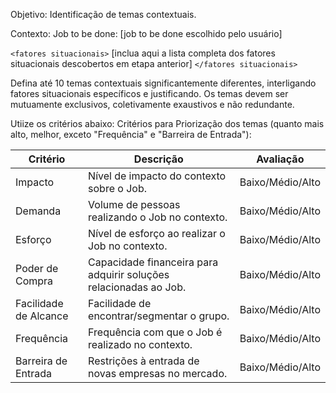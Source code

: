 Objetivo: Identificação de temas contextuais.

Contexto:
Job to be done: [job to be done escolhido pelo usuário]

`<fatores situacionais>`
[inclua aqui a lista completa dos fatores situacionais descobertos em etapa anterior]
`</fatores situacionais>`

Defina até 10 temas contextuais significantemente diferentes, interligando fatores situacionais específicos e justificando.
Os temas devem ser mutuamente exclusivos, coletivamente exaustivos e não redundante. 

Utiize os critérios abaixo:
Critérios para Priorização dos temas (quanto mais alto, melhor, exceto "Frequência" e "Barreira de Entrada"):

| Critério | Descrição | Avaliação |
|-------------------|--------------------------------------------------------------------------------|------------|
| Impacto | Nível de impacto do contexto sobre o Job. | Baixo/Médio/Alto |
| Demanda | Volume de pessoas realizando o Job no contexto. | Baixo/Médio/Alto |
| Esforço | Nível de esforço ao realizar o Job no contexto. | Baixo/Médio/Alto |
| Poder de Compra | Capacidade financeira para adquirir soluções relacionadas ao Job. | Baixo/Médio/Alto |
| Facilidade de Alcance | Facilidade de encontrar/segmentar o grupo. | Baixo/Médio/Alto |
| Frequência | Frequência com que o Job é realizado no contexto. | Baixo/Médio/Alto |
| Barreira de Entrada | Restrições à entrada de novas empresas no mercado. | Baixo/Médio/Alto |
